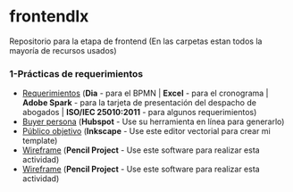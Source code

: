 # frontendlx
Repositorio para la etapa de frontend (En las carpetas estan todos la mayoría de recursos usados)

### 1-Prácticas de requerimientos
- [Requerimientos](https://github.com/avexyk/frontendlx/tree/master/1-practica-requerimientos/requerimiento) (**Dia** - para el BPMN | **Excel** - para el cronograma | **Adobe Spark** - para la tarjeta de presentación del despacho de abogados | **ISO/IEC 25010:2011** - para algunos requerimientos)
- [Buyer persona](https://github.com/avexyk/frontendlx/tree/master/1-practica-requerimientos/buyerpersona) (**Hubspot** - Use su herramienta en línea para generarlo)
- [Público objetivo](https://github.com/avexyk/frontendlx/tree/master/1-practica-requerimientos/publico-objetivo) (**Inkscape** - Use este editor vectorial para crear mi template)
- [Wireframe](https://github.com/avexyk/frontendlx/tree/master/1-practica-requerimientos/wireframe) (**Pencil Project** - Use este software para realizar esta actividad)
- [Wireframe](https://github.com/avexyk/frontendlx/tree/master/1-practica-requerimientos/ui) (**Pencil Project** - Use este software para realizar esta actividad)
